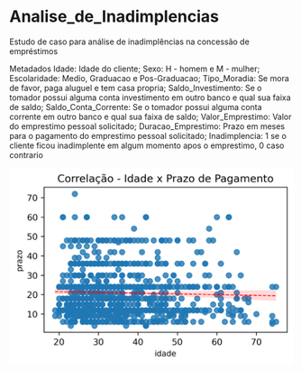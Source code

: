 # Analise_de_Inadimplencias
Estudo de caso para análise de inadimplências na concessão de empréstimos

Metadados
Idade: Idade do cliente;
Sexo: H - homem e M - mulher;
Escolaridade: Medio, Graduacao e Pos-Graduacao;
Tipo_Moradia: Se mora de favor, paga aluguel e tem casa propria;
Saldo_Investimento: Se o tomador possui alguma conta investimento em outro banco e qual sua faixa de saldo;
Saldo_Conta_Corrente: Se o tomador possui alguma conta corrente em outro banco e qual sua faixa de saldo;
Valor_Emprestimo: Valor do emprestimo pessoal solicitado;
Duracao_Emprestimo: Prazo em meses para o pagamento do emprestimo pessoal solicitado;
Inadimplencia: 1 se o cliente ficou inadimplente em algum momento apos o emprestimo, 0 caso contrario

 ![Gráfico do Seaborn](grafico5_seaborn.png)
